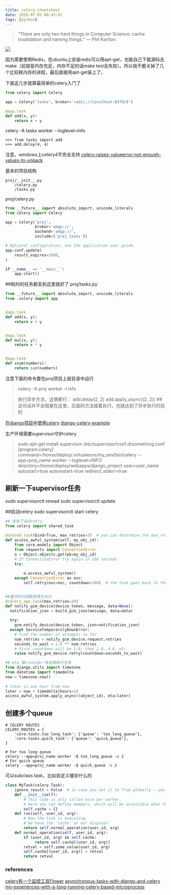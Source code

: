 ```yaml
---
title: celery-cheetsheet
date: 2018-07-03 08:43:41
tags: [python]
---
```


>“There are only two hard things in Computer Science: cache invalidation and naming things.”
— Phil Karlton

![](https://api1.foster57.tk/static/imgs/Celery_picture.jpg)

<!--more-->

因为需要使用Redis，在ubuntu上安装redis可以用apt-get，也能自己下载源码去make（前提是内存充足，内存不足的话make test会失败）。所以我干脆关掉了几个比较耗内存的进程，最后直接用apt-get装上了。

下面这几步就算最简单的celery入门了
```python
from celery import Celery

app = Celery('tasks', broker='redis://localhost:6379/0')

@app.task
def add(x, y):
    return x + y
```

celery -A tasks worker --loglevel=info
```
>>> from tasks import add
>>> add.delay(4, 4)
```
注意，windows上celery4不完全支持
[celery-raises-valueerror-not-enough-values-to-unpack](https://stackoverflow.com/questions/45744992/celery-raises-valueerror-not-enough-values-to-unpack)


基本的项目结构
```
proj/__init__.py
    /celery.py
    /tasks.py
```

proj/celery.py 
```python
from __future__ import absolute_import, unicode_literals
from celery import Celery

app = Celery('proj',
             broker='amqp://',
             backend='amqp://',
             include=['proj.tasks'])

# Optional configuration, see the application user guide.
app.conf.update(
    result_expires=3600,
)

if __name__ == '__main__':
    app.start()
```

##耗时的任务都丢到这里就好了
proj/tasks.py
```python
from __future__ import absolute_import, unicode_literals
from .celery import app


@app.task
def add(x, y):
    return x + y


@app.task
def mul(x, y):
    return x * y


@app.task
def xsum(numbers):
    return sum(numbers)
```
注意下面的命令要在proj项目上层目录中运行
> celery -A proj worker -l info

> 执行异步方法，这俩都行：
add.delay(2, 2)
add.apply_async((2, 2)) ##这句话并不会阻塞在这里，后面的方法接着执行，也就达到了异步执行的目的



[在django项目中使用celery](http://docs.celeryproject.org/en/latest/django/first-steps-with-django.html)
[django-celery-example](https://simpleisbetterthancomplex.com/tutorial/2017/08/20/how-to-use-celery-with-django.html)

生产环境需要supervisor守护celery
> sudo apt-get install supervisor
/etc/supervisor/conf.d/something.conf
[program:celery]
command=/home/deploy/.virtualenvs/my_env/bin/celery --app=proj_name worker --loglevel=INFO
directory=/home/deploy/webapps/django_project
user=user_name
autostart=true
autorestart=true
redirect_stderr=true

## 刷新一下supervisor任务
sudo supervisorctl reread
sudo supervisorctl update

##启动celery
sudo supervisorctl start celery


```python
## 失败了自动retry
from celery import shared_task
 
@shared_task(bind=True, max_retries=3)  # you can determine the max_retries here
def access_awful_system(self, my_obj_id):
    from core.models import Object
    from requests import ConnectionError
    o = Object.objects.get(pk=my_obj_id)
    # If ConnectionError try again in 180 seconds
    try:
 
        o.access_awful_system()
    except ConnectionError as exc:
        self.retry(exc=exc, countdown=180)  # the task goes back to the queue


##重试时间指数型增长也行 
@celery_app.task(max_retries=10)
def notify_gcm_device(device_token, message, data=None):
  notification_json = build_gcm_json(message, data=data)
 
  try:
    gcm.notify_device(device_token, json=notification_json)
  except ServiceTemporarilyDownError:
    # Find the number of attempts so far
    num_retries = notify_gcm_device.request.retries
    seconds_to_wait = 2.0 ** num_retries
    # First countdown will be 1.0, then 2.0, 4.0, etc.
    raise notify_gcm_device.retry(countdown=seconds_to_wait)

## eta 像crontab一样定期执行任务
from django.utils import timezone
from datetime import timedelta
now = timezone.now() 
 
# later is one hour from now
later = now + timedelta(hours=1)
access_awful_system.apply_async((object_id), eta=later)

```

## 创建多个queue
```
# CELERY ROUTES
CELERY_ROUTES = {
    'core.tasks.too_long_task': {'queue': 'too_long_queue'},
    'core.tasks.quick_task': {'queue': 'quick_queue'},
}

# For too long queue
celery --app=proj_name worker -Q too_long_queue -c 2
# For quick queue
celery --app=proj_name worker -Q quick_queue -c 2
```

可以subclass task，比如自定义缓存什么的
```python
class MyTask(celery.Task):
    ignore_result = False  # in case you set it to True globally — you should!
    def __init__(self):
        # This code is only called once per worker.
        # Here you can define members, which will be accessible when the task runs, later on.
        self.cache = {}
    def run(self, user_id, arg):
        # Now the task is executing.
        # We have the ‘cache’ at our disposal!
        return self.normal_operation(user_id, arg)
    def normal_operation(self, user_id, arg):
        if (user_id, arg) in self.cache:
             return self.cache[(user_id, arg)]
        retval = self.some_value(user_id, arg)
        self.cache[(user_id, arg)] = retval
        return retval

```


### references
[celery有一个监控工具Flower](http://flower.readthedocs.io/en/latest/)
[asynchronous-tasks-with-django-and-celery](https://realpython.com/asynchronous-tasks-with-django-and-celery/)
[my-experiences-with-a-long-running-celery-based-microprocess](https://theblog.workey.co/my-experiences-with-a-long-running-celery-based-microprocess-b2cc30da94f5)


